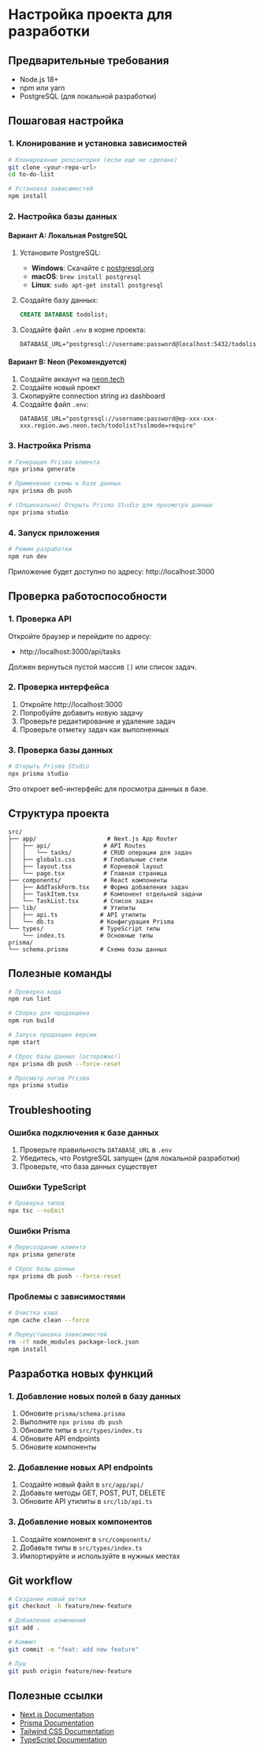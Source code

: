 # Настройка проекта для разработки

## Предварительные требования

- Node.js 18+
- npm или yarn
- PostgreSQL (для локальной разработки)

## Пошаговая настройка

### 1. Клонирование и установка зависимостей

```bash
# Клонирование репозитория (если еще не сделано)
git clone <your-repo-url>
cd to-do-list

# Установка зависимостей
npm install
```

### 2. Настройка базы данных

#### Вариант A: Локальная PostgreSQL

1. Установите PostgreSQL:

   - **Windows**: Скачайте с [postgresql.org](https://www.postgresql.org/download/windows/)
   - **macOS**: `brew install postgresql`
   - **Linux**: `sudo apt-get install postgresql`

2. Создайте базу данных:

   ```sql
   CREATE DATABASE todolist;
   ```

3. Создайте файл `.env` в корне проекта:
   ```env
   DATABASE_URL="postgresql://username:password@localhost:5432/todolist"
   ```

#### Вариант B: Neon (Рекомендуется)

1. Создайте аккаунт на [neon.tech](https://neon.tech)
2. Создайте новый проект
3. Скопируйте connection string из dashboard
4. Создайте файл `.env`:
   ```env
   DATABASE_URL="postgresql://username:password@ep-xxx-xxx-xxx.region.aws.neon.tech/todolist?sslmode=require"
   ```

### 3. Настройка Prisma

```bash
# Генерация Prisma клиента
npx prisma generate

# Применение схемы к базе данных
npx prisma db push

# (Опционально) Открыть Prisma Studio для просмотра данных
npx prisma studio
```

### 4. Запуск приложения

```bash
# Режим разработки
npm run dev
```

Приложение будет доступно по адресу: http://localhost:3000

## Проверка работоспособности

### 1. Проверка API

Откройте браузер и перейдите по адресу:

- http://localhost:3000/api/tasks

Должен вернуться пустой массив `[]` или список задач.

### 2. Проверка интерфейса

1. Откройте http://localhost:3000
2. Попробуйте добавить новую задачу
3. Проверьте редактирование и удаление задач
4. Проверьте отметку задач как выполненных

### 3. Проверка базы данных

```bash
# Открыть Prisma Studio
npx prisma studio
```

Это откроет веб-интерфейс для просмотра данных в базе.

## Структура проекта

```
src/
├── app/                    # Next.js App Router
│   ├── api/               # API Routes
│   │   └── tasks/         # CRUD операции для задач
│   ├── globals.css        # Глобальные стили
│   ├── layout.tsx         # Корневой layout
│   └── page.tsx           # Главная страница
├── components/            # React компоненты
│   ├── AddTaskForm.tsx    # Форма добавления задач
│   ├── TaskItem.tsx       # Компонент отдельной задачи
│   └── TaskList.tsx       # Список задач
├── lib/                   # Утилиты
│   ├── api.ts            # API утилиты
│   └── db.ts             # Конфигурация Prisma
└── types/                # TypeScript типы
    └── index.ts          # Основные типы
prisma/
└── schema.prisma         # Схема базы данных
```

## Полезные команды

```bash
# Проверка кода
npm run lint

# Сборка для продакшена
npm run build

# Запуск продакшен версии
npm start

# Сброс базы данных (осторожно!)
npx prisma db push --force-reset

# Просмотр логов Prisma
npx prisma studio
```

## Troubleshooting

### Ошибка подключения к базе данных

1. Проверьте правильность `DATABASE_URL` в `.env`
2. Убедитесь, что PostgreSQL запущен (для локальной разработки)
3. Проверьте, что база данных существует

### Ошибки TypeScript

```bash
# Проверка типов
npx tsc --noEmit
```

### Ошибки Prisma

```bash
# Пересоздание клиента
npx prisma generate

# Сброс базы данных
npx prisma db push --force-reset
```

### Проблемы с зависимостями

```bash
# Очистка кэша
npm cache clean --force

# Переустановка зависимостей
rm -rf node_modules package-lock.json
npm install
```

## Разработка новых функций

### 1. Добавление новых полей в базу данных

1. Обновите `prisma/schema.prisma`
2. Выполните `npx prisma db push`
3. Обновите типы в `src/types/index.ts`
4. Обновите API endpoints
5. Обновите компоненты

### 2. Добавление новых API endpoints

1. Создайте новый файл в `src/app/api/`
2. Добавьте методы GET, POST, PUT, DELETE
3. Обновите API утилиты в `src/lib/api.ts`

### 3. Добавление новых компонентов

1. Создайте компонент в `src/components/`
2. Добавьте типы в `src/types/index.ts`
3. Импортируйте и используйте в нужных местах

## Git workflow

```bash
# Создание новой ветки
git checkout -b feature/new-feature

# Добавление изменений
git add .

# Коммит
git commit -m "feat: add new feature"

# Пуш
git push origin feature/new-feature
```

## Полезные ссылки

- [Next.js Documentation](https://nextjs.org/docs)
- [Prisma Documentation](https://www.prisma.io/docs)
- [Tailwind CSS Documentation](https://tailwindcss.com/docs)
- [TypeScript Documentation](https://www.typescriptlang.org/docs)
